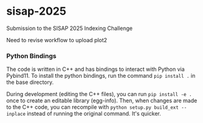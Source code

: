 # sisap-2025
Submission to the SISAP 2025 Indexing Challenge


Need to revise workflow to upload plot2



### Python Bindings
The code is written in C++ and has bindings to interact with Python via Pybind11. To install the python bindings, run the command `pip install .` in the base directory. 

During development (editing the C++ files), you can run `pip install -e .` once to create an editable library (egg-info). Then, when changes are made to the C++ code, you can recompile with `python setup.py build_ext --inplace` instead of running the original command. It's quicker. 


